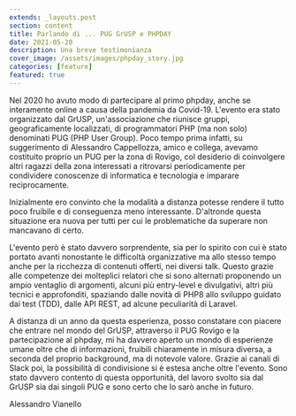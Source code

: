```yaml
---
extends: _layouts.post
section: content
title: Parlando di ... PUG GrUSP e PHPDAY 
date: 2021-05-20
description: Una breve testimonianza
cover_image: /assets/images/phpday_story.jpg
categories: [feature]
featured: true
---
```

Nel 2020 ho avuto modo di partecipare al primo phpday, anche se interamente online a causa della pandemia da Covid-19. L'evento era stato organizzato dal GrUSP, un'associazione che riunisce gruppi, geograficamente localizzati, di programmatori PHP (ma non solo) denominati PUG (PHP User Group). Poco tempo prima infatti, su suggerimento di Alessandro Cappellozza, amico e collega, avevamo costituito proprio un PUG per la zona di Rovigo, col desiderio di coinvolgere altri ragazzi della zona interessati a ritrovarsi periodicamente per condividere conoscenze di informatica e tecnologia e imparare reciprocamente. 

Inizialmente ero convinto che la modalità a distanza potesse rendere il tutto poco fruibile e di conseguenza meno interessante. D'altronde questa situazione era nuova per tutti per cui le problematiche da superare non mancavano di certo.

L'evento però è stato davvero sorprendente, sia per lo spirito con cui è stato portato avanti nonostante le difficoltà organizzative ma allo stesso tempo anche per la ricchezza di contenuti offerti, nei diversi talk. Questo grazie alle competenze dei molteplici relatori che si sono alternati proponendo un ampio ventaglio di argomenti, alcuni più entry-level e divulgativi, altri più tecnici e approfonditi, spaziando dalle novità di PHP8 allo sviluppo guidato dai test (TDD), dalle API REST, ad alcune peculiarità di Laravel.

A distanza di un anno da questa esperienza, posso constatare con piacere che entrare nel mondo del GrUSP, attraverso il PUG Rovigo e la partecipazione al phpday, mi ha davvero aperto un mondo di esperienze umane oltre che di informazioni, fruibili chiaramente in misura diversa, a seconda del proprio background, ma di notevole valore. Grazie ai canali di Slack poi, la possibilità di condivisione si è estesa anche oltre l'evento. Sono stato davvero contento di questa opportunità, del lavoro svolto sia dal GrUSP sia dai singoli PUG e sono certo che lo sarò anche in futuro.

Alessandro Vianello